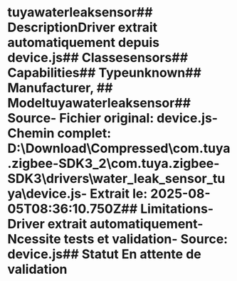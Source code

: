 # tuyawaterleaksensor##  DescriptionDriver extrait automatiquement depuis device.js##  Classesensors##  Capabilities##  Typeunknown##  Manufacturer, ##  Modeltuyawaterleaksensor##  Source- **Fichier original**: device.js- **Chemin complet**: D:\Download\Compressed\com.tuya.zigbee-SDK3_2\com.tuya.zigbee-SDK3\drivers\water_leak_sensor_tuya\device.js- **Extrait le**: 2025-08-05T08:36:10.750Z##  Limitations- Driver extrait automatiquement- Ncessite tests et validation- Source: device.js##  Statut En attente de validation